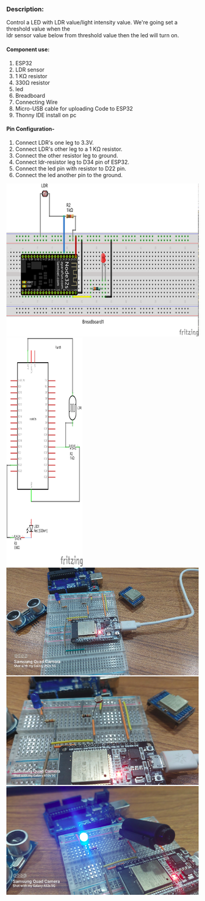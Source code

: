 <h3>Description:</h3>
<p>Control a LED with LDR value/light intensity value. We're going set a threshold value when the <br>
ldr sensor value below from threshold value then the led will turn on.</p>

<h4>Component use:</h4>
<p>
<ol>
<li>ESP32</li>
<li>LDR sensor</li>
<li>1 KΩ resistor</li>
<li>330Ω resistor</li>
<li>led</li>
<li>Breadboard</li>
<li>Connecting Wire</li>
<li>Micro-USB cable for uploading Code to ESP32</li>
<li>Thonny IDE install on pc</li>
</ol>
</p>

<h4>Pin Configuration- </h4>
<p>
<ol>
<li> Connect LDR's one leg  to 3.3V.</li>
<li> Connect LDR's other leg  to a 1 KΩ resistor.</li>
<li> Connect the other resistor leg to ground.</li>
<li> Connect ldr-resistor leg to D34 pin of ESP32.</li>
<li> Connect the led pin with resistor to D22 pin. </li>
<li> Connect the led another pin to the ground. </li>
</ol>
</p>

<img src = "Images/circuit_diagram.png" width="600" height = "400">
<img src = "Images/schematic_diagram.png" width="200" height = "600">


<img src = "Images/image1.png">
<img src = "Images/image2.png">
<img src = "Images/image3.png">
